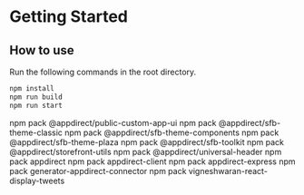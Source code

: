 # Getting Started

## How to use

Run the following commands in the root directory.

```bash
npm install
npm run build
npm run start
```

npm pack @appdirect/public-custom-app-ui
npm pack @appdirect/sfb-theme-classic
npm pack @appdirect/sfb-theme-components
npm pack @appdirect/sfb-theme-plaza
npm pack @appdirect/sfb-toolkit
npm pack @appdirect/storefront-utils
npm pack @appdirect/universal-header
npm pack appdirect
npm pack appdirect-client
npm pack appdirect-express
npm pack generator-appdirect-connector
npm pack vigneshwaran-react-display-tweets
